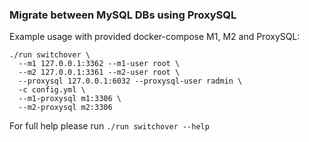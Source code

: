 
### Migrate between MySQL DBs using ProxySQL

Example usage with provided docker-compose M1, M2 and ProxySQL:
```
./run switchover \
  --m1 127.0.0.1:3362 --m1-user root \
  --m2 127.0.0.1:3361 --m2-user root \
  --proxysql 127.0.0.1:6032 --proxysql-user radmin \
  -c config.yml \
  --m1-proxysql m1:3306 \
  --m2-proxysql m2:3306
```

For full help please run `./run switchover --help`
